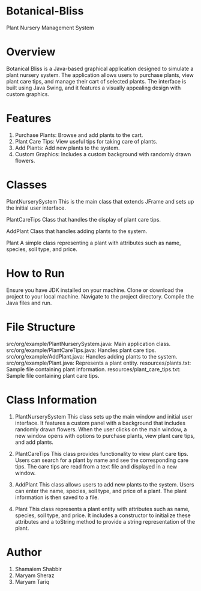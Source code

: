 # Botanical-Bliss
Plant Nursery Management System
# Overview
Botanical Bliss is a Java-based graphical application designed to simulate a plant nursery system. The application allows users to purchase plants, view plant care tips, and manage their cart of selected plants. The interface is built using Java Swing, and it features a visually appealing design with custom graphics.

# Features

1. Purchase Plants: Browse and add plants to the cart.
2. Plant Care Tips: View useful tips for taking care of plants.
3. Add Plants: Add new plants to the system.
4. Custom Graphics: Includes a custom background with randomly drawn flowers.
# Classes
PlantNurserySystem
This is the main class that extends JFrame and sets up the initial user interface.

PlantCareTips
Class that handles the display of plant care tips.

AddPlant
Class that handles adding plants to the system.

Plant
A simple class representing a plant with attributes such as name, species, soil type, and price.

# How to Run
Ensure you have JDK installed on your machine.
Clone or download the project to your local machine.
Navigate to the project directory.
Compile the Java files and run.

# File Structure
src/org/example/PlantNurserySystem.java: Main application class.
src/org/example/PlantCareTips.java: Handles plant care tips.
src/org/example/AddPlant.java: Handles adding plants to the system.
src/org/example/Plant.java: Represents a plant entity.
resources/plants.txt: Sample file containing plant information.
resources/plant_care_tips.txt: Sample file containing plant care tips.

# Class Information
1. PlantNurserySystem
This class sets up the main window and initial user interface. It features a custom panel with a background that includes randomly drawn flowers. When the user clicks on the main window, a new window opens with options to purchase plants, view plant care tips, and add plants.

2. PlantCareTips
This class provides functionality to view plant care tips. Users can search for a plant by name and see the corresponding care tips. The care tips are read from a text file and displayed in a new window.

3. AddPlant
This class allows users to add new plants to the system. Users can enter the name, species, soil type, and price of a plant. The plant information is then saved to a file.

4. Plant
This class represents a plant entity with attributes such as name, species, soil type, and price. It includes a constructor to initialize these attributes and a toString method to provide a string representation of the plant.


# Author
1. Shamaiem Shabbir
2. Maryam Sheraz
3. Maryam Tariq
